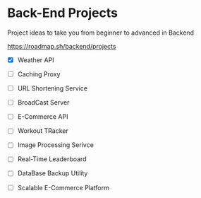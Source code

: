 # Back-End Projects


Project ideas to take you from beginner to advanced in Backend

https://roadmap.sh/backend/projects

- [x] Weather API
- [ ] Caching Proxy
- [ ] URL Shortening Service
- [ ] BroadCast Server
- [ ] E-Commerce API
- [ ] Workout TRacker
- [ ] Image Processing Serivce
- [ ] Real-Time Leaderboard
- [ ] DataBase Backup Utility
- [ ] Scalable E-Commerce Platform

